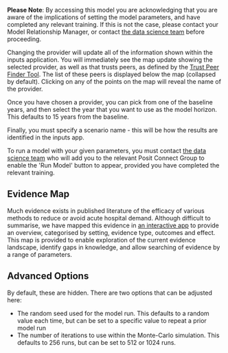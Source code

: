 **Please Note**: By accessing this model you are acknowledging that you are aware of the implications of setting the model parameters, and have completed any relevant training. If this is not the case, please contact your Model Relationship Manager, or contact [the data science team](mlcsu.su.datascience@nhs.net) before proceeding.

Changing the provider will update all of the information shown within the inputs application. You will immediately see the map update showing the selected provider, as well as that trusts peers, as defined by the [Trust Peer Finder Tool](https://app.powerbi.com/view?r=eyJrIjoiMjdiOWQ4YTktNmNiNC00MmIwLThjNzktNWVmMmJmMzllNmViIiwidCI6IjUwZjYwNzFmLWJiZmUtNDAxYS04ODAzLTY3Mzc0OGU2MjllMiIsImMiOjh9). The list of these peers is displayed below the map (collapsed by default). Clicking on any of the points on the map will reveal the name of the provider.

Once you have chosen a provider, you can pick from one of the baseline years, and then select the year that you want to use as the model horizon. This defaults to 15 years from the baseline.

Finally, you must specify a scenario name - this will be how the results are identified in the inputs app.

To run a model with your given parameters, you must contact [the data science team](mlcsu.su.datascience@nhs.net) who will add you to the relevant Posit Connect Group to enable the 'Run Model' button to appear, provided you have completed the relevant training.

## Evidence Map

Much evidence exists in published literature of the efficacy of various methods to reduce or avoid acute hospital demand. Although difficult to summarise, we have mapped this evidence in [an interactive app](https://connect.strategyunitwm.nhs.uk/nhp_evidence_map/) to provide an overview, categorised by setting, evidence type, outcomes and effect. This map is provided to enable exploration of the current evidence landscape, identify gaps in knowledge, and allow searching of evidence by a range of parameters.

## Advanced Options

By default, these are hidden. There are two options that can be adjusted here:

-   The random seed used for the model run. This defaults to a random value each time, but can be set to a specific value to repeat a prior model run
-   The number of iterations to use within the Monte-Carlo simulation. This defaults to 256 runs, but can be set to 512 or 1024 runs.
